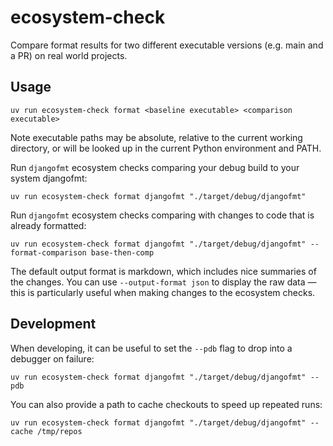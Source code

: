# ecosystem-check

Compare format results for two different executable versions (e.g. main and a PR) on real world projects.

## Usage

```shell
uv run ecosystem-check format <baseline executable> <comparison executable>
```

Note executable paths may be absolute, relative to the current working directory, or will be looked up in the
current Python environment and PATH.

Run `djangofmt` ecosystem checks comparing your debug build to your system djangofmt:

```shell
uv run ecosystem-check format djangofmt "./target/debug/djangofmt"
```

Run `djangofmt` ecosystem checks comparing with changes to code that is already formatted:

```shell
uv run ecosystem-check format djangofmt "./target/debug/djangofmt" --format-comparison base-then-comp
```

The default output format is markdown, which includes nice summaries of the changes. You can use `--output-format json` to display the raw data — this is
particularly useful when making changes to the ecosystem checks.

## Development

When developing, it can be useful to set the `--pdb` flag to drop into a debugger on failure:

```shell
uv run ecosystem-check format djangofmt "./target/debug/djangofmt" --pdb
```

You can also provide a path to cache checkouts to speed up repeated runs:

```shell
uv run ecosystem-check format djangofmt "./target/debug/djangofmt" --cache /tmp/repos
```

